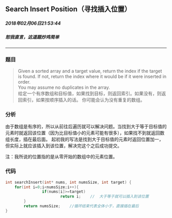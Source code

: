 ##  Search Insert Position（寻找插入位置）
##### 2018年02月06日21:53:44
##### 恕我直言，这道题炒鸡简单
***
### 题目
>Given a sorted array and a target value, return the index if the target is found. If not, return the index where it would be if it were inserted in order.  
You may assume no duplicates in the array.  
给定一个有序数组和目标值，如果找到目标，则返回索引。如果没有，则返回索引，如果按顺序插入的话。 你可能会认为没有重复的数组。  

### 分析
由于数组是有序的，所以从前往后遍历就可以解决问题。当找到大于等于目标值的元素时就返回该位置（因为比目标值小的元素可能有很多），如果找不到就返回数组长度，插在最后面。
起初我的写法是找到大于目标值的元素时返回位置加一，但实际上就应该插入到该位置，解决完这个之后成功提交。

注：我所说的位置指的是从零开始的数组中的元素位置。
### 代码
```c
int searchInsert(int* nums, int numsSize, int target) {
    for(int i=0;i<numsSize;i++){   
                if(nums[i]>=target)
                        return i;	 //  大于等于就可以插入到该位置
        }
        return numsSize;	//循环结束代表全体小于，直接插在最后 
}
```
